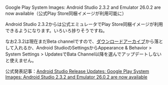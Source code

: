 Google Play System Images: Android Studio 2.3.2 and Emulator 26.0.2 are now available（公式Play Store同梱イメージが利用可能に）

Android Studio 2.3.2からは公式エミュレータでPlay Store同梱イメージが利用できるようになります。いろいろ捗りそうですね。

なお2.3.2は現在まだBeta channelですので、[ダウンロードアーカイブ](https://developer.android.com/studio/archive.html)から落として入れるか、Android StudioのSettingsからAppearance & Behavior > System Settings > UpdatesでBata Channel以降を選んでアップデートしないと使えません。


公式発表記事：[Android Studio Release Updates: Google Play System Images: Android Studio 2.3.2 and Emulator 26.0.2 are now available](https://androidstudio.googleblog.com/2017/04/google-play-system-images-android.html)
